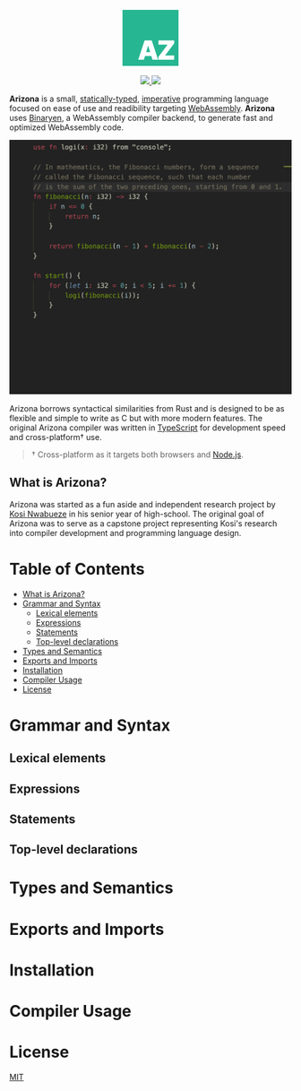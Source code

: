 <p align="center">
    <a href="https://arizona.kosinw.com" target="_blank" rel="noopener">
        <img width="100" src="./media/logo.svg" alt="Arizona logo">
    </a>
</p>

<p align="center">
    <a href="https://github.com/kosinw/arizona/blob/main/LICENSE" target="_blank" rel="noopener">
        <img src="https://img.shields.io/github/license/kosinw/arizona">
    </a>
    <a href="https://github.com/kosinw/arizona/blob/main/LICENSE" target="_blank" rel="noopener">
        <img src="https://img.shields.io/github/package-json/v/kosinw/arizona">
    </a>
</p>

**Arizona** is a small, [statically-typed](https://en.wikipedia.org/wiki/Type_system#Static_type_checking), [imperative](https://en.wikipedia.org/wiki/Imperative_programming) programming language focused on ease of use and readibility targeting [WebAssembly](https://hacks.mozilla.org/2017/02/a-cartoon-intro-to-webassembly/). **Arizona** uses [Binaryen](https://github.com/WebAssembly/binaryen), a WebAssembly compiler backend, to generate fast and optimized WebAssembly code.

<p align="center">
    <img src="./media/example.az.png">
</p>

Arizona borrows syntactical similarities from Rust and is designed to be as flexible and simple to write as C but with more modern features. The original Arizona compiler was written in [TypeScript](https://typescriptlang.org) for development speed and cross-platform† use.

> † Cross-platform as it targets both browsers and [Node.js](https://nodejs.org/en/).

## What is Arizona?
Arizona was started as a fun aside and independent research project by [Kosi Nwabueze](https://kosinw.com) in his senior year of high-school. The original goal of Arizona was to serve as a capstone project representing Kosi's research into compiler development and programming language design.


# Table of Contents
* [What is Arizona?](#what-is-arizona)
* [Grammar and Syntax](#grammar-and-syntax)
    * [Lexical elements](#lexing)
    * [Expressions](#expressions)
    * [Statements](#statements)
    * [Top-level declarations](#top-level-declarations)
* [Types and Semantics](#types)
* [Exports and Imports](#exports-and-imports)
* [Installation](#installation)
* [Compiler Usage](#compiler-usage)
* [License](#license)

# Grammar and Syntax
## Lexical elements
## Expressions
## Statements
## Top-level declarations
# Types and Semantics
# Exports and Imports
# Installation
# Compiler Usage
# License
[MIT](./LICENSE)